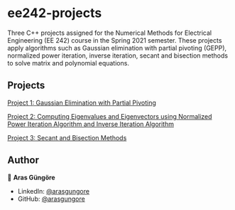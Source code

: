 # ee242-projects

Three C++ projects assigned for the Numerical Methods for Electrical Engineering (EE 242) course in the Spring 2021 semester. These projects apply algorithms such as Gaussian elimination with partial pivoting (GEPP), normalized power iteration, inverse iteration, secant and bisection methods to solve matrix and polynomial equations.



## Projects

[Project 1: Gaussian Elimination with Partial Pivoting](GaussianEliminationWithPartialPivoting)

[Project 2: Computing Eigenvalues and Eigenvectors using Normalized Power Iteration Algorithm and Inverse Iteration Algorithm](ComputingEigenvaluesAndEigenvectors)

[Project 3: Secant and Bisection Methods](SecantAndBisectionMethods)



## Author

👤 **Aras Güngöre**

* LinkedIn: [@arasgungore](https://www.linkedin.com/in/arasgungore)
* GitHub: [@arasgungore](https://github.com/arasgungore)
